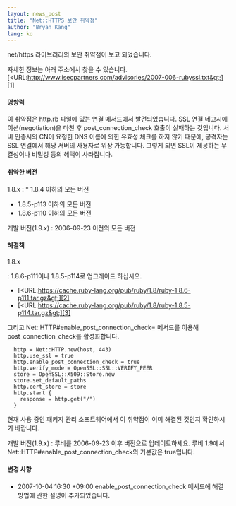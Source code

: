 ```yaml
---
layout: news_post
title: "Net::HTTPS 보안 취약점"
author: "Bryan Kang"
lang: ko
---
```


net/https 라이브러리의 보안 취약점이 보고 되었습니다.

자세한 정보는 아래 주소에서 찾을 수 있습니다.
[&lt;URL:http://www.isecpartners.com/advisories/2007-006-rubyssl.txt&gt;][1]

#### 영향력

이 취약점은 http.rb 파일에 있는 연결 메서드에서 발견되었습니다. SSL 연결 네고시에이션(negotiation)을 마친 후
post\_connection\_check 호출이 실패하는 것입니다. 서버 인증서의 CN이 요청한 DNS 이름에 의한 유효성
체크를 하지 않기 때문에, 공격자는 SSL 연결에서 해당 서버의 사용자로 위장 가능합니다. 그렇게 되면 SSL이 제공하는
무결성이나 비밀성 등의 혜택이 사라집니다.

#### 취약한 버전

1.8.x
: * 1\.8.4 이하의 모든 버전
  * 1\.8.5-p113 이하의 모든 버전
  * 1\.8.6-p110 이하의 모든 버전

개발 버전(1.9.x)
: 2006-09-23 이전의 모든 버전

#### 해결책

1.8.x

: 1\.8.6-p111이나 1.8.5-p114로 업그레이드 하십시오.

  * [&lt;URL:https://cache.ruby-lang.org/pub/ruby/1.8/ruby-1.8.6-p111.tar.gz&gt;][2]
  * [&lt;URL:https://cache.ruby-lang.org/pub/ruby/1.8/ruby-1.8.5-p114.tar.gz&gt;][3]

  그리고 Net::HTTP#enable\_post\_connection\_check= 메서드를 이용해
  post\_connection\_check를 활성화합니다.

      http = Net::HTTP.new(host, 443)
      http.use_ssl = true
      http.enable_post_connection_check = true
      http.verify_mode = OpenSSL::SSL::VERIFY_PEER
      store = OpenSSL::X509::Store.new
      store.set_default_paths
      http.cert_store = store
      http.start {
        response = http.get("/")
      }

  현재 사용 중인 패키지 관리 소프트웨어에서 이 취약점이 이미 해결된 것인지 확인하시기 바랍니다.

개발 버전(1.9.x)
: 루비를 2006-09-23 이후 버전으로 업데이트하세요. 루비 1.9에서
  Net::HTTP#enable\_post\_connection\_check의 기본값은 true입니다.

#### 변경 사항

* 2007-10-04 16:30 +09:00 enable\_post\_connection\_check 메서드에 해결 방법에 관한
  설명이 추가되었습니다.



[1]: http://www.isecpartners.com/advisories/2007-006-rubyssl.txt
[2]: https://cache.ruby-lang.org/pub/ruby/1.8/ruby-1.8.6-p111.tar.gz
[3]: https://cache.ruby-lang.org/pub/ruby/1.8/ruby-1.8.5-p114.tar.gz
